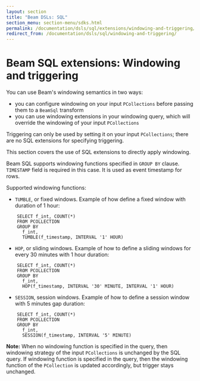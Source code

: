 ```yaml
---
layout: section
title: "Beam DSLs: SQL"
section_menu: section-menu/sdks.html
permalink: /documentation/dsls/sql/extensions/windowing-and-triggering/
redirect_from: /documentation/dsls/sql/windowing-and-triggering/
---
```

<!--
Licensed under the Apache License, Version 2.0 (the "License");
you may not use this file except in compliance with the License.
You may obtain a copy of the License at

http://www.apache.org/licenses/LICENSE-2.0

Unless required by applicable law or agreed to in writing, software
distributed under the License is distributed on an "AS IS" BASIS,
WITHOUT WARRANTIES OR CONDITIONS OF ANY KIND, either express or implied.
See the License for the specific language governing permissions and
limitations under the License.
-->

# Beam SQL extensions: Windowing and triggering

You can use Beam's windowing semantics in two ways:

 - you can configure windowing on your input `PCollections` before passing them
   to a `BeamSql` transform
 - you can use windowing extensions in your windowing query, which will override
   the windowing of your input `PCollections`

Triggering can only be used by setting it on your input `PCollections`; there
are no SQL extensions for specifying triggering.

This section covers the use of SQL extensions to directly apply windowing.

Beam SQL supports windowing functions specified in `GROUP BY` clause.
`TIMESTAMP` field is required in this case. It is used as event timestamp for
rows. 

Supported windowing functions:
* `TUMBLE`, or fixed windows. Example of how define a fixed window with duration of 1 hour:
``` 
    SELECT f_int, COUNT(*) 
    FROM PCOLLECTION 
    GROUP BY 
      f_int,
      TUMBLE(f_timestamp, INTERVAL '1' HOUR)
```
* `HOP`, or sliding windows. Example of how to define a sliding windows for every 30 minutes with 1 hour duration:
```
    SELECT f_int, COUNT(*)
    FROM PCOLLECTION 
    GROUP BY 
      f_int, 
      HOP(f_timestamp, INTERVAL '30' MINUTE, INTERVAL '1' HOUR)
```
* `SESSION`, session windows. Example of how to define a session window with 5 minutes gap duration:
```
    SELECT f_int, COUNT(*) 
    FROM PCOLLECTION 
    GROUP BY 
      f_int, 
      SESSION(f_timestamp, INTERVAL '5' MINUTE)
```

**Note:** When no windowing function is specified in the query, then windowing strategy of the input `PCollections` is unchanged by the SQL query. If windowing function is specified in the query, then the windowing function of the `PCollection` is updated accordingly, but trigger stays unchanged.

